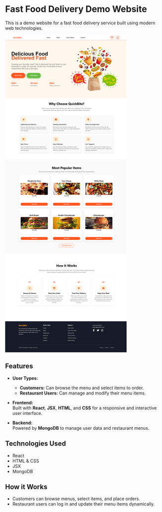 # Fast Food Delivery Demo Website

This is a demo website for a fast food delivery service built using modern web technologies.

![Screenshot description](screenshot.png)


## Features

- **User Types:**  
  - **Customers:** Can browse the menu and select items to order.  
  - **Restaurant Users:** Can manage and modify their menu items.

- **Frontend:**  
  Built with **React**, **JSX**, **HTML**, and **CSS** for a responsive and interactive user interface.

- **Backend:**  
  Powered by **MongoDB** to manage user data and restaurant menus.

## Technologies Used

- React  
- HTML & CSS  
- JSX  
- MongoDB

## How it Works

- Customers can browse menus, select items, and place orders.  
- Restaurant users can log in and update their menu items dynamically.
